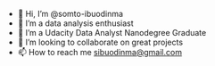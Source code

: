 - 👋 Hi, I’m @somto-ibuodinma
- 👀 I’m a data analysis enthusiast
- 🌱 I’m a Udacity Data Analyst Nanodegree Graduate
- 💞️ I’m looking to collaborate on great projects
- 📫 How to reach me sibuodinma@gmail.com

<!---
somto-ibuodinma/somto-ibuodinma is a ✨ special ✨ repository because its `README.md` (this file) appears on your GitHub profile.
You can click the Preview link to take a look at your changes.
--->
